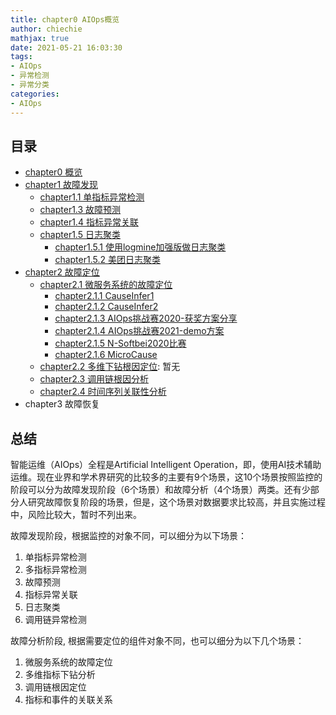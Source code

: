 ```yaml
---
title: chapter0 AIOps概览
author: chiechie
mathjax: true
date: 2021-05-21 16:03:30
tags:
- AIOps
- 异常检测
- 异常分类
categories: 
- AIOps
---
```


## 目录

- [chapter0 概览](../AIOps-0-summary/)
- [chapter1 故障发现](../AIOps-1-event-generate/)
	- [chapter1.1 单指标异常检测](../AIOps-1_1-kpi-detector/)
	- [chapter1.3 故障预测](../AIOps-1_2-fault-prediction/)
	- [chapter1.4 指标异常关联](../AIOps-1_4-kpi-correlation/)
	- [chapter1.5 日志聚类](../AIOps-1_5-log-analysis/)
		- [chapter1.5.1 使用logmine加强版做日志聚类](../AIOps-1_5_1-log-analysis_logmine/)
		- [chapter1.5.2 美团日志聚类](../AIOps-1_5_2-log-analysis_meituan/)
- [chapter2 故障定位](../AIOps-2-event-analysis/)
	- [chapter2.1 微服务系统的故障定位](../AIOps-2_1-topo-rca/)
		- [chapter2.1.1 CauseInfer1](../AIOps-2_1_1-topo-rca-causeinfer-notes1/)
		- [chapter2.1.2 CauseInfer2](../AIOps-2_1_2-topo-rca-causeinfer-notes2/)
		- [chapter2.1.3 AIOps挑战赛2020-获奖方案分享](../AIOps-2_1_3-topo-rca-aiops2020/)
		- [chapter2.1.4 AIOps挑战赛2021-demo方案](../AIOps-2_1_4-topo-rca-aiops2021/)
		- [chapter2.1.5 N-Softbei2020比赛](../AIOps-2_1_5-topo-rca-cnsoftbei2020/)
		- [chapter2.1.6 MicroCause](../AIOps-2_1_6-topo-rca-MicroCause)
	- [chapter2.2 多维下钻根因定位](../AIOps-2_2-multi-dimensional-rca/): 暂无
	- [chapter2.3 调用链根因分析](../AIOps-2_3-trace_rca/)
	- [chapter2.4 时间序列关联性分析](../AIOps-2_4-metric_event_correlation/)
- chapter3 故障恢复


## 总结

智能运维（AIOps）全程是Artificial Intelligent Operation，即，使用AI技术辅助运维。现在业界和学术界研究的比较多的主要有9个场景，这10个场景按照监控的阶段可以分为故障发现阶段（6个场景）和故障分析（4个场景）两类。还有少部分人研究故障恢复阶段的场景，但是，这个场景对数据要求比较高，并且实施过程中，风险比较大，暂时不列出来。

故障发现阶段，根据监控的对象不同，可以细分为以下场景：

1. 单指标异常检测
2. 多指标异常检测
3. 故障预测
4. 指标异常关联
5. 日志聚类
6. 调用链异常检测

故障分析阶段, 根据需要定位的组件对象不同，也可以细分为以下几个场景：

1. 微服务系统的故障定位
2. 多维指标下钻分析
3. 调用链根因定位
4. 指标和事件的关联关系






